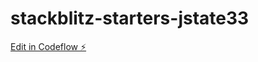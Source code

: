 # stackblitz-starters-jstate33

[Edit in Codeflow ⚡️](https://stackblitz.com/~/github.com/Lautinogueira7/stackblitz-starters-jstate33)